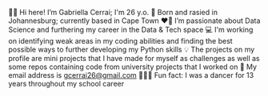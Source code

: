 👋🏻 Hi here! I’m Gabriella Cerrai; I'm 26 y.o. 
📍 Born and rasied in Johannesburg; currently based in Cape Town 
❤️‍🔥 I’m passionate about Data Science and furthering my career in the Data & Tech space
💻 I'm working on identifying weak areas in my coding abilities and finding the best possible ways to further developing my Python skills 
💡 The projects on my profile are mini projects that I have made for myself as challenges as well as some repos containing code from university projects that I worked on
📩 My email address is gcerrai26@gmail.com
🤸🏻‍♂️ Fun fact: I was a dancer for 13 years throughout my school career 


<!---
GabriellaCerrai/GabriellaCerrai is a ✨ special ✨ repository because its `README.md` (this file) appears on your GitHub profile.
You can click the Preview link to take a look at your changes.
--->
